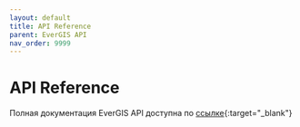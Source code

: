 ```yaml
---
layout: default
title: API Reference
parent: EverGIS API
nav_order: 9999
---
```


# API Reference
Полная документация EverGIS API доступна по [ссылке](https://evergis.ru/sp/docs/index.html){:target="_blank"}